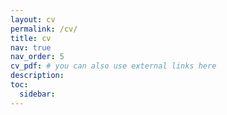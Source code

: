 ```yaml
---
layout: cv
permalink: /cv/
title: cv
nav: true
nav_order: 5
cv_pdf: # you can also use external links here
description:
toc:
  sidebar:
---
```

